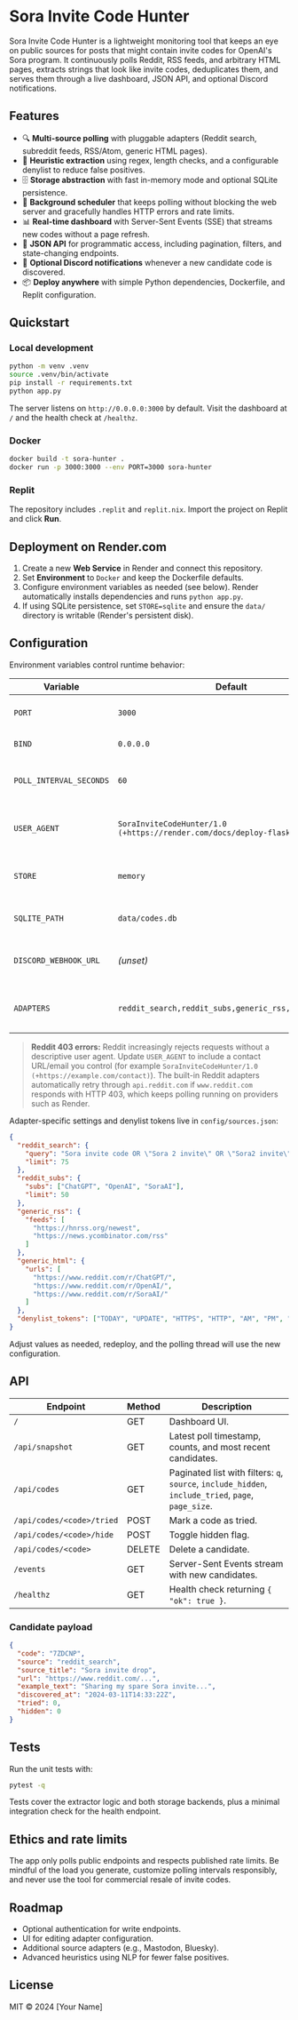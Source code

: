 # Sora Invite Code Hunter

Sora Invite Code Hunter is a lightweight monitoring tool that keeps an eye on public sources for posts that might contain invite codes for OpenAI's Sora program. It continuously polls Reddit, RSS feeds, and arbitrary HTML pages, extracts strings that look like invite codes, deduplicates them, and serves them through a live dashboard, JSON API, and optional Discord notifications.

## Features

- 🔍 **Multi-source polling** with pluggable adapters (Reddit search, subreddit feeds, RSS/Atom, generic HTML pages).
- 🧠 **Heuristic extraction** using regex, length checks, and a configurable denylist to reduce false positives.
- 🗄️ **Storage abstraction** with fast in-memory mode and optional SQLite persistence.
- 🔁 **Background scheduler** that keeps polling without blocking the web server and gracefully handles HTTP errors and rate limits.
- 📊 **Real-time dashboard** with Server-Sent Events (SSE) that streams new codes without a page refresh.
- 📡 **JSON API** for programmatic access, including pagination, filters, and state-changing endpoints.
- 🔔 **Optional Discord notifications** whenever a new candidate code is discovered.
- 📦 **Deploy anywhere** with simple Python dependencies, Dockerfile, and Replit configuration.

## Quickstart

### Local development

```bash
python -m venv .venv
source .venv/bin/activate
pip install -r requirements.txt
python app.py
```

The server listens on `http://0.0.0.0:3000` by default. Visit the dashboard at `/` and the health check at `/healthz`.

### Docker

```bash
docker build -t sora-hunter .
docker run -p 3000:3000 --env PORT=3000 sora-hunter
```

### Replit

The repository includes `.replit` and `replit.nix`. Import the project on Replit and click **Run**.

## Deployment on Render.com

1. Create a new **Web Service** in Render and connect this repository.
2. Set **Environment** to `Docker` and keep the Dockerfile defaults.
3. Configure environment variables as needed (see below). Render automatically installs dependencies and runs `python app.py`.
4. If using SQLite persistence, set `STORE=sqlite` and ensure the `data/` directory is writable (Render's persistent disk).

## Configuration

Environment variables control runtime behavior:

| Variable | Default | Description |
| --- | --- | --- |
| `PORT` | `3000` | Port the Flask server binds to. |
| `BIND` | `0.0.0.0` | Bind address. |
| `POLL_INTERVAL_SECONDS` | `60` | Interval between polling cycles. |
| `USER_AGENT` | `SoraInviteCodeHunter/1.0 (+https://render.com/docs/deploy-flask)` | User agent string for HTTP requests. |
| `STORE` | `memory` | Storage backend: `memory` or `sqlite`. |
| `SQLITE_PATH` | `data/codes.db` | SQLite file path when `STORE=sqlite`. |
| `DISCORD_WEBHOOK_URL` | _(unset)_ | Discord webhook to notify about new codes. |
| `ADAPTERS` | `reddit_search,reddit_subs,generic_rss,generic_html` | Comma-separated list of adapters to enable. |

> **Reddit 403 errors:** Reddit increasingly rejects requests without a descriptive user agent. Update `USER_AGENT` to include a
> contact URL/email you control (for example `SoraInviteCodeHunter/1.0 (+https://example.com/contact)`). The built-in Reddit
> adapters automatically retry through `api.reddit.com` if `www.reddit.com` responds with HTTP 403, which keeps polling running
> on providers such as Render.

Adapter-specific settings and denylist tokens live in `config/sources.json`:

```json
{
  "reddit_search": {
    "query": "Sora invite code OR \"Sora 2 invite\" OR \"Sora2 invite\"",
    "limit": 75
  },
  "reddit_subs": {
    "subs": ["ChatGPT", "OpenAI", "SoraAI"],
    "limit": 50
  },
  "generic_rss": {
    "feeds": [
      "https://hnrss.org/newest",
      "https://news.ycombinator.com/rss"
    ]
  },
  "generic_html": {
    "urls": [
      "https://www.reddit.com/r/ChatGPT/",
      "https://www.reddit.com/r/OpenAI/",
      "https://www.reddit.com/r/SoraAI/"
    ]
  },
  "denylist_tokens": ["TODAY", "UPDATE", "HTTPS", "HTTP", "AM", "PM", "UTC", "USA", "JAN", "FEB", "MAR", "APR", "MAY", "JUN", "JUL", "AUG", "SEP", "SEPT", "OCT", "NOV", "DEC"]
}
```

Adjust values as needed, redeploy, and the polling thread will use the new configuration.

## API

| Endpoint | Method | Description |
| --- | --- | --- |
| `/` | GET | Dashboard UI. |
| `/api/snapshot` | GET | Latest poll timestamp, counts, and most recent candidates. |
| `/api/codes` | GET | Paginated list with filters: `q`, `source`, `include_hidden`, `include_tried`, `page`, `page_size`. |
| `/api/codes/<code>/tried` | POST | Mark a code as tried. |
| `/api/codes/<code>/hide` | POST | Toggle hidden flag. |
| `/api/codes/<code>` | DELETE | Delete a candidate. |
| `/events` | GET | Server-Sent Events stream with new candidates. |
| `/healthz` | GET | Health check returning `{ "ok": true }`. |

### Candidate payload

```json
{
  "code": "7ZDCNP",
  "source": "reddit_search",
  "source_title": "Sora invite drop",
  "url": "https://www.reddit.com/...",
  "example_text": "Sharing my spare Sora invite...",
  "discovered_at": "2024-03-11T14:33:22Z",
  "tried": 0,
  "hidden": 0
}
```

## Tests

Run the unit tests with:

```bash
pytest -q
```

Tests cover the extractor logic and both storage backends, plus a minimal integration check for the health endpoint.

## Ethics and rate limits

The app only polls public endpoints and respects published rate limits. Be mindful of the load you generate, customize polling intervals responsibly, and never use the tool for commercial resale of invite codes.

## Roadmap

- Optional authentication for write endpoints.
- UI for editing adapter configuration.
- Additional source adapters (e.g., Mastodon, Bluesky).
- Advanced heuristics using NLP for fewer false positives.

## License

MIT © 2024 [Your Name]

